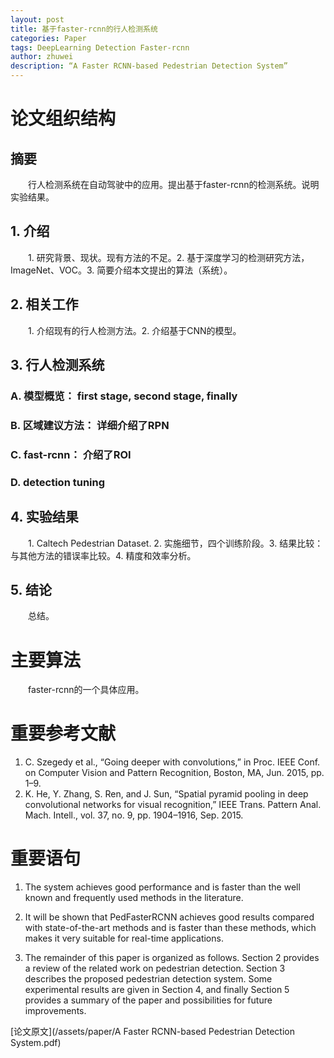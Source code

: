 ```yaml
---
layout: post
title: 基于faster-rcnn的行人检测系统
categories: Paper
tags: DeepLearning Detection Faster-rcnn
author: zhuwei
description: “A Faster RCNN-based Pedestrian Detection System”
---
```

# 论文组织结构       
## 摘要       
&emsp;&emsp;行人检测系统在自动驾驶中的应用。提出基于faster-rcnn的检测系统。说明实验结果。		
## 1. 介绍		
&emsp;&emsp;1. 研究背景、现状。现有方法的不足。2. 基于深度学习的检测研究方法，ImageNet、VOC。3. 简要介绍本文提出的算法（系统）。		
## 2. 相关工作		
&emsp;&emsp;1. 介绍现有的行人检测方法。2. 介绍基于CNN的模型。		
## 3. 行人检测系统		
### A. 模型概览： first stage, second stage, finally		
### B. 区域建议方法： 详细介绍了RPN		
### C. fast-rcnn： 介绍了ROI		
### D. detection tuning		
##  4. 实验结果		
&emsp;&emsp;1. Caltech Pedestrian Dataset. 2. 实施细节，四个训练阶段。3. 结果比较：与其他方法的错误率比较。4. 精度和效率分析。	  
## 5. 结论		
&emsp;&emsp;总结。		
# 主要算法		
&emsp;&emsp;faster-rcnn的一个具体应用。		
# 重要参考文献		
1. C. Szegedy et al., “Going deeper with convolutions,” in Proc. IEEE
Conf. on Computer Vision and Pattern Recognition, Boston, MA, Jun.
2015, pp. 1–9.		
2. K. He, Y. Zhang, S. Ren, and J. Sun, “Spatial pyramid pooling in
deep convolutional networks for visual recognition,” IEEE Trans. Pattern
Anal. Mach. Intell., vol. 37, no. 9, pp. 1904–1916, Sep. 2015.		

# 重要语句		
1. The system achieves good
performance and is faster than the well known and frequently
used methods in the literature.		

2. It will be
shown that PedFasterRCNN achieves good results compared
with state-of-the-art methods and is faster than these methods,
which makes it very suitable for real-time applications.		

3. The remainder of this paper is organized as follows. Section
2 provides a review of the related work on pedestrian detection.
Section 3 describes the proposed pedestrian detection system.
Some experimental results are given in Section 4, and finally
Section 5 provides a summary of the paper and possibilities
for future improvements.		


[论文原文](/assets/paper/A Faster RCNN-based Pedestrian Detection System.pdf)
